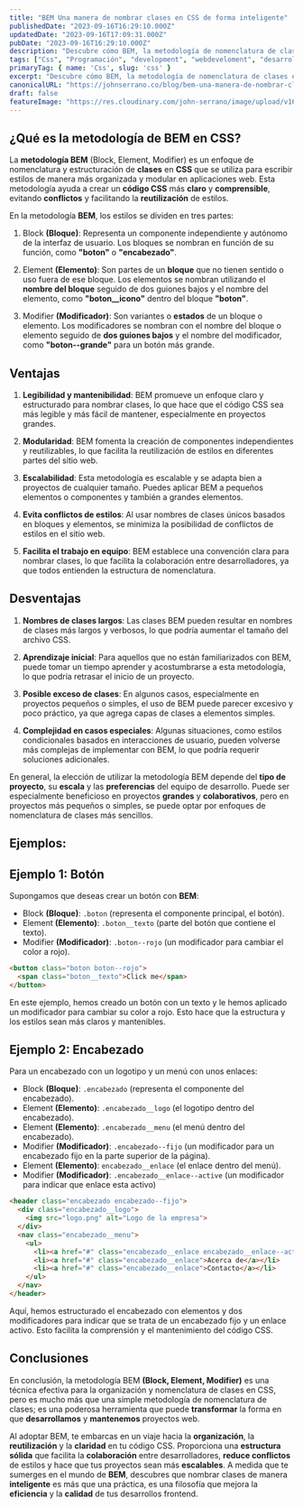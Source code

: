 ```yaml
---
title: "BEM Una manera de nombrar clases en CSS de forma inteligente"
publishedDate: "2023-09-16T16:29:10.000Z"
updatedDate: "2023-09-16T17:09:31.000Z"
pubDate: "2023-09-16T16:29:10.000Z"
description: "Descubre cómo BEM, la metodología de nomenclatura de clases en CSS, revoluciona la forma en que organizas y desarrollas tus proyectos web. Aprende a crear código CSS más limpio y mantenible, mejora la colaboración en equipo y evita conflictos de estilos."
tags: ["Css", "Programación", "development", "webdeveloment", "desarrollo-web", "bem", "BEM", "Metodología", "clases", "class", "frontend", "front-end", "css"]
primaryTag: { name: 'Css', slug: 'css' }
excerpt: "Descubre cómo BEM, la metodología de nomenclatura de clases en CSS, revoluciona la forma en que organizas y desarrollas tus proyectos web. Aprende a crear código CSS más limpio y mantenible, mejora la colaboración en equipo y evita conflictos de estilos."
canonicalURL: "https://johnserrano.co/blog/bem-una-manera-de-nombrar-clases-en-css-de-forma-inteligente"
draft: false
featureImage: "https://res.cloudinary.com/john-serrano/image/upload/v1694898177/John%20Serrano/Blog%20Post/bem-una-manera-de-nombrar-clases-en-css-de-forma-inteligente/base-portada_sfn7zg.webp"
---
```


## ¿Qué es la metodología de BEM en CSS?

La **metodología BEM** (Block, Element, Modifier) es un enfoque de nomenclatura y estructuración de **clases** en **CSS** que se utiliza para escribir estilos de manera más organizada y modular en aplicaciones web. Esta metodología ayuda a crear un **código CSS** más **claro** y **comprensible**, evitando **conflictos** y facilitando la **reutilización** de estilos.

En la metodología **BEM**, los estilos se dividen en tres partes:

1. Block **(Bloque)**: Representa un componente independiente y autónomo de la interfaz de usuario. Los bloques se nombran en función de su función, como **"boton"** o **"encabezado"**.

2. Element **(Elemento)**: Son partes de un **bloque** que no tienen sentido o uso fuera de ese bloque. Los elementos se nombran utilizando el **nombre del bloque** seguido de dos guiones bajos y el nombre del elemento, como **"boton__icono"** dentro del bloque **"boton"**.

3. Modifier **(Modificador)**: Son variantes o **estados** de un bloque o elemento. Los modificadores se nombran con el nombre del bloque o elemento seguido de **dos guiones bajos** y el nombre del modificador, como **"boton--grande"** para un botón más grande.

## Ventajas

1. **Legibilidad y mantenibilidad**: BEM promueve un enfoque claro y estructurado para nombrar clases, lo que hace que el código CSS sea más legible y más fácil de mantener, especialmente en proyectos grandes.

1. **Modularidad**: BEM fomenta la creación de componentes independientes y reutilizables, lo que facilita la reutilización de estilos en diferentes partes del sitio web.

2. **Escalabilidad**: Esta metodología es escalable y se adapta bien a proyectos de cualquier tamaño. Puedes aplicar BEM a pequeños elementos o componentes y también a grandes elementos.

3. **Evita conflictos de estilos**: Al usar nombres de clases únicos basados en bloques y elementos, se minimiza la posibilidad de conflictos de estilos en el sitio web.

4. **Facilita el trabajo en equipo**: BEM establece una convención clara para nombrar clases, lo que facilita la colaboración entre desarrolladores, ya que todos entienden la estructura de nomenclatura.

## Desventajas

1. **Nombres de clases largos**: Las clases BEM pueden resultar en nombres de clases más largos y verbosos, lo que podría aumentar el tamaño del archivo CSS.

2. **Aprendizaje inicial**: Para aquellos que no están familiarizados con BEM, puede tomar un tiempo aprender y acostumbrarse a esta metodología, lo que podría retrasar el inicio de un proyecto.

3. **Posible exceso de clases**: En algunos casos, especialmente en proyectos pequeños o simples, el uso de BEM puede parecer excesivo y poco práctico, ya que agrega capas de clases a elementos simples.

4. **Complejidad en casos especiales**: Algunas situaciones, como estilos condicionales basados en interacciones de usuario, pueden volverse más complejas de implementar con BEM, lo que podría requerir soluciones adicionales.

En general, la elección de utilizar la metodología BEM depende del **tipo de proyecto**, su **escala** y las **preferencias** del equipo de desarrollo. Puede ser especialmente beneficioso en proyectos **grandes** y **colaborativos**, pero en proyectos más pequeños o simples, se puede optar por enfoques de nomenclatura de clases más sencillos.

## Ejemplos:

## Ejemplo 1: Botón

Supongamos que deseas crear un botón con **BEM**:

* Block **(Bloque)**: `.boton` (representa el componente principal, el botón).
* Element **(Elemento)**: `.boton__texto` (parte del botón que contiene el texto).
* Modifier **(Modificador)**: `.boton--rojo` (un modificador para cambiar el color a rojo).

```html
<button class="boton boton--rojo">
  <span class="boton__texto">Click me</span>
</button>
```

En este ejemplo, hemos creado un botón con un texto y le hemos aplicado un modificador para cambiar su color a rojo. Esto hace que la estructura y los estilos sean más claros y mantenibles.

## Ejemplo 2: Encabezado

Para un encabezado con un logotipo y un menú con unos enlaces:

* Block **(Bloque)**: `.encabezado` (representa el componente del encabezado).
* Element **(Elemento)**: `.encabezado__logo` (el logotipo dentro del encabezado).
* Element **(Elemento)**: `.encabezado__menu` (el menú dentro del encabezado).
* Modifier **(Modificador)**: `.encabezado--fijo` (un modificador para un encabezado fijo en la parte superior de la página).
* Element **(Elemento)**: `encabezado__enlace` (el enlace dentro del menú).
* Modifier **(Modificador)**: `.encabezado__enlace--active` (un modificador para indicar que enlace esta activo)

```html
<header class="encabezado encabezado--fijo">
  <div class="encabezado__logo">
    <img src="logo.png" alt="Logo de la empresa">
  </div>
  <nav class="encabezado__menu">
    <ul>
      <li><a href="#" class="encabezado__enlace encabezado__enlace--active">Inicio</a></li>
      <li><a href="#" class="encabezado__enlace">Acerca de</a></li>
      <li><a href="#" class="encabezado__enlace">Contacto</a></li>
    </ul>
  </nav>
</header>
```

Aquí, hemos estructurado el encabezado con elementos y dos modificadores para indicar que se trata de un encabezado fijo y un enlace activo. Esto facilita la comprensión y el mantenimiento del código CSS.

## Conclusiones

En conclusión, la metodología BEM **(Block, Element, Modifier)** es una técnica efectiva para la organización y nomenclatura de clases en CSS, pero es mucho más que una simple metodología de nomenclatura de clases; es una poderosa herramienta que puede **transformar** la forma en que **desarrollamos** y **mantenemos** proyectos web. 

Al adoptar BEM, te embarcas en un viaje hacia la **organización**, la **reutilización** y la **claridad** en tu código CSS. Proporciona una **estructura sólida** que facilita la **colaboración** entre desarrolladores, **reduce conflictos** de estilos y hace que tus proyectos sean más **escalables**. A medida que te sumerges en el mundo de **BEM**, descubres que nombrar clases de manera **inteligente** es más que una práctica, es una filosofía que mejora la **eficiencia** y la **calidad** de tus desarrollos frontend.
